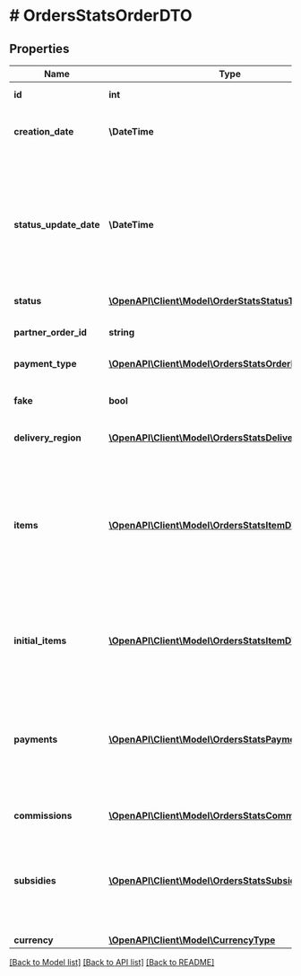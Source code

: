 # # OrdersStatsOrderDTO

## Properties

Name | Type | Description | Notes
------------ | ------------- | ------------- | -------------
**id** | **int** | Идентификатор заказа. | [optional]
**creation_date** | **\DateTime** | Дата создания заказа.  Формат даты: &#x60;ГГГГ-ММ-ДД&#x60;. | [optional]
**status_update_date** | **\DateTime** | Дата и время, когда статус заказа был изменен в последний раз.  Формат даты и времени: :no-translate[ISO 8601]. Например, &#x60;2017-11-21T00:00:00&#x60;. Часовой пояс — :no-translate[UTC+03:00] (Москва). | [optional]
**status** | [**\OpenAPI\Client\Model\OrderStatsStatusType**](OrderStatsStatusType.md) |  | [optional]
**partner_order_id** | **string** | Идентификатор заказа в информационной системе магазина. | [optional]
**payment_type** | [**\OpenAPI\Client\Model\OrdersStatsOrderPaymentType**](OrdersStatsOrderPaymentType.md) |  | [optional]
**fake** | **bool** | Тип заказа:  * &#x60;false&#x60; — настоящий заказ покупателя.  * &#x60;true&#x60; — [тестовый](../../concepts/sandbox.md) заказ Маркета. | [optional]
**delivery_region** | [**\OpenAPI\Client\Model\OrdersStatsDeliveryRegionDTO**](OrdersStatsDeliveryRegionDTO.md) |  | [optional]
**items** | [**\OpenAPI\Client\Model\OrdersStatsItemDTO[]**](OrdersStatsItemDTO.md) | Список товаров в заказе после возможных изменений.  Информация о доставке заказа добавляется отдельным элементом в массиве &#x60;items&#x60;— параметр &#x60;offerName&#x60; со значением &#x60;Доставка&#x60;. |
**initial_items** | [**\OpenAPI\Client\Model\OrdersStatsItemDTO[]**](OrdersStatsItemDTO.md) | Список товаров в заказе.  Возвращается, только если было изменение количества товаров. | [optional]
**payments** | [**\OpenAPI\Client\Model\OrdersStatsPaymentDTO[]**](OrdersStatsPaymentDTO.md) | Информация о денежных переводах по заказу.  Может вернуться пустым, если нет данных о переводах. Например, заказ отменен или выбрана оплата при получении (для модели DBS). |
**commissions** | [**\OpenAPI\Client\Model\OrdersStatsCommissionDTO[]**](OrdersStatsCommissionDTO.md) | Информация о стоимости услуг. |
**subsidies** | [**\OpenAPI\Client\Model\OrdersStatsSubsidyDTO[]**](OrdersStatsSubsidyDTO.md) | Начисление баллов, которые используются для уменьшения стоимости размещения, и их списание в случае невыкупа или возврата. | [optional]
**currency** | [**\OpenAPI\Client\Model\CurrencyType**](CurrencyType.md) |  |

[[Back to Model list]](../../README.md#models) [[Back to API list]](../../README.md#endpoints) [[Back to README]](../../README.md)

